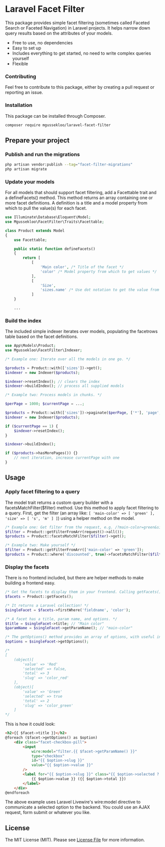 # Laravel Facet Filter

This package provides simple facet filtering (sometimes called Faceted Search or Faceted Navigation) in Laravel projects. It helps narrow down query results based on the attributes of your models.

- Free to use, no dependencies
- Easy to set up
- Includes everything to get started, no need to write complex queries yourself
- Flexible

### Contributing

Feel free to contribute to this package, either by creating a pull request or reporting an issue.

### Installation

This package can be installed through Composer.

``` bash
composer require mgussekloo/laravel-facet-filter
```

## Prepare your project

### Publish and run the migrations

``` bash
php artisan vendor:publish --tag="facet-filter-migrations"
php artisan migrate
```

### Update your models

For all models that should support facet filtering, add a Facettable trait and
a defineFacets() method. This method returns an array containing one or more facet definitions. A definition is a title and a model property
from which to pull the value(s) for each facet.

``` php
use Illuminate\Database\Eloquent\Model;
use Mgussekloo\FacetFilter\Traits\Facettable;

class Product extends Model
{
    use Facettable;

    public static function defineFacets()
    {
        return [
            [
                'Main color', /* Title of the facet */
                'color' /* Model property from which to get values */
            ],
            [
                'Size',
                'sizes.name' /* Use dot notation to get the value from related models. */
            ]
    }

    ...

```

### Build the index

The included simple indexer iterates over models, populating the facetrows table based on the facet definitions.

``` php
use App\Models\Product;
use Mgussekloo\FacetFilter\Indexer;

/* Example one: Iterate over all the models in one go. */

$products = Product::with(['sizes'])->get();
$indexer = new Indexer($products);

$indexer->resetIndex(); // clears the index
$indexer->buildIndex(); // process all supplied models

/* Example two: Process models in chunks. */

$perPage = 1000; $currentPage = ...;

$products = Product::with(['sizes'])->paginate($perPage, ['*'], 'page', $currentPage);
$indexer = new Indexer($products);

if ($currentPage == 1) {
    $indexer->resetIndex();
}

$indexer->buildIndex();

if ($products->hasMorePages()) {}
    // next iteration, increase currentPage with one
}
```

## Usage

### Apply facet filtering to a query

The model trait returns a custom query builder with a facetsMatchFilter($filter) method. Use this method to apply facet filtering to a query. First, get the filter (an array like: `[ 'main-color' => [ 'green' ], 'size' => [ 's', 'm' ] ]`) using a helper method on the model.

``` php
/* Example one: Get filter from the request, e.g. /?main-color=green&size=[s,m] becomes  [ 'main-color' => [ 'green' ], 'size' => [ 's', 'm' ] ]*/
$filter = Product::getFilterFromArr(request()->all());
$products = Product::facetsMatchFilter($filter)->get();

/* Example two: Make yourself */
$filter = Product::getFilterFromArr(['main-color' => 'green']);
$products = Product::where('discounted', true)->facetsMatchFilter($filter)->get();
```

### Display the facets

There is no frontend included, but there are helper methods to make building a frontend easy.

``` php
/* Get the facets to display them in your frontend. Calling getFacets() after you've called facetsMatchFilter() lets the facets have the correct option counts for the queried results. */
$facets = Product::getFacets();

/* It returns a Laravel collection! */
$singleFacet = $facets->firstWhere('fieldname', 'color');

/* A facet has a title, param name, and options. */
$title = $singleFacet->title; // "Main color"
$paramName = $singleFacet->getParamName(); // "main-color"

/* The getOptions() method provides an array of options, with useful info such as the total result count within the current query. */
$options = $singleFacet->getOptions();

/*
[
    (object)[
        'value' => 'Red'
        'selected' => false,
        'total' => 3
        'slug' => 'color_red'
    ],
    (object)[
        'value' => 'Green'
        'selected' => true
        'total' => 2
        'slug' => 'color_green'
    ]
*/

```

This is how it could look:

``` html
<h2>{{ $facet->title }}</h2>
@foreach ($facet->getOptions() as $option)
    <div class="facet-checkbox-pill">
        <input
            wire:model="filter.{{ $facet->getParamName() }}"
            type="checkbox"
            id="{{ $option->slug }}"
            value="{{ $option->value }}"
        />
        <label for="{{ $option->slug }}" class="{{ $option->selected ? 'selected' : '' }}">
            {{ $option->value }} ({{ $option->total }})
        </label>
    </div>
@endforeach
```

The above example uses Laravel Livewire's wire:model directive to communicate a selected option to the backend. You could use an AJAX request, form submit or whatever you like.

## License

The MIT License (MIT). Please see [License File](LICENSE.md) for more information.

